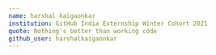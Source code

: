 ```yaml
---
name: harshal kaigaonkar
institution: GitHub India Externship Winter Cohort 2021
quote: Nothing's better than working code
github_user: harshalkaigaonkar
---
```

